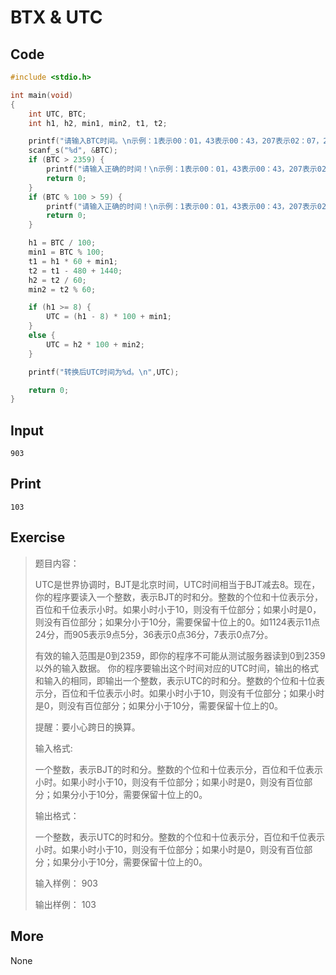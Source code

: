 # BTX & UTC

## Code

```C
#include <stdio.h>

int main(void)
{
	int UTC, BTC;
	int h1, h2, min1, min2, t1, t2;

	printf("请输入BTC时间。\n示例：1表示00：01，43表示00：43，207表示02：07，2345表示23：45。\n");
	scanf_s("%d", &BTC);
	if (BTC > 2359) {
		printf("请输入正确的时间！\n示例：1表示00：01，43表示00：43，207表示02：07，2345表示23：45。\n");
		return 0;
	}
	if (BTC % 100 > 59) {
		printf("请输入正确的时间！\n示例：1表示00：01，43表示00：43，207表示02：07，2345表示23：45。\n");
		return 0;
	}

	h1 = BTC / 100;
	min1 = BTC % 100;
	t1 = h1 * 60 + min1;
	t2 = t1 - 480 + 1440;
	h2 = t2 / 60;
	min2 = t2 % 60;

	if (h1 >= 8) {
		UTC = (h1 - 8) * 100 + min1;
	}
	else {
		UTC = h2 * 100 + min2;
	}

	printf("转换后UTC时间为%d。\n",UTC);

	return 0;
}
```

## Input

`903`

## Print

`103`

## Exercise

> 题目内容：
>
> UTC是世界协调时，BJT是北京时间，UTC时间相当于BJT减去8。现在，你的程序要读入一个整数，表示BJT的时和分。整数的个位和十位表示分，百位和千位表示小时。如果小时小于10，则没有千位部分；如果小时是0，则没有百位部分；如果分小于10分，需要保留十位上的0。如1124表示11点24分，而905表示9点5分，36表示0点36分，7表示0点7分。
>
> 有效的输入范围是0到2359，即你的程序不可能从测试服务器读到0到2359以外的输入数据。 你的程序要输出这个时间对应的UTC时间，输出的格式和输入的相同，即输出一个整数，表示UTC的时和分。整数的个位和十位表示分，百位和千位表示小时。如果小时小于10，则没有千位部分；如果小时是0，则没有百位部分；如果分小于10分，需要保留十位上的0。
>
> 提醒：要小心跨日的换算。
>
> 输入格式:
>
> 一个整数，表示BJT的时和分。整数的个位和十位表示分，百位和千位表示小时。如果小时小于10，则没有千位部分；如果小时是0，则没有百位部分；如果分小于10分，需要保留十位上的0。
>
> 输出格式：
>
> 一个整数，表示UTC的时和分。整数的个位和十位表示分，百位和千位表示小时。如果小时小于10，则没有千位部分；如果小时是0，则没有百位部分；如果分小于10分，需要保留十位上的0。
>
> 输入样例： 903
>
> 输出样例： 103


## More

None
